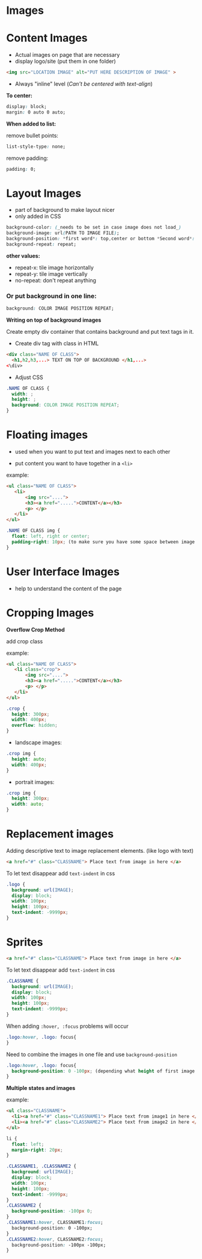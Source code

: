 # Images

# Content Images
- Actual images on page that are necessary
- display logo/site
(put them in one folder)

```html
<img src="LOCATION IMAGE" alt="PUT HERE DESCRIPTION OF IMAGE" >
```

* Always "inline" level (_Can't be centered with text-align_)

**To center:**

```css
display: block;
margin: 0 auto 0 auto;
```

**When added to list:**

  remove bullet points: 

```css
list-style-type: none;
```

remove padding: 

```css
padding: 0;
```


# Layout Images  
- part of background to make layout nicer
- only added in CSS

```css
background-color: (_needs to be set in case image does not load_)
background-image: url(PATH TO IMAGE FILE);
background-position: *first word*: top,center or bottom *Second word*: left, center or right;
background-repeat: repeat;
```

**other values:**

- repeat-x: tile image horizontally
- repeat-y: tile image vertically
- no-repeat: don't repeat anything


### Or put background in one line:

```css
background: COLOR IMAGE POSITION REPEAT;
```

**Writing on top of background images**

Create empty div container that contains background and put text tags in it. 

  + Create div tag with class in HTML

```html
<div class="NAME OF CLASS">
  <h1,h2,h3,...> TEXT ON TOP OF BACKGROUND </h1,...>
<\div>
```

  + Adjust CSS

```css
.NAME OF CLASS {
  width: ;
  height: ;
  background: COLOR IMAGE POSITION REPEAT;
}
```


# Floating images
- used when you want to put text and images next to each other

* put content you want to have together in a `<li>`

example: 

```html
<ul class="NAME OF CLASS">
   <li>
       <img src="....">
       <h3><a href=".....">CONTENT</a></h3>
       <p> </p>
   </li>
</ul>
```

```css
.NAME OF CLASS img {
  float: left, right or center;
  padding-right: 10px; (to make sure you have some space between image and text)
}
```

# User Interface Images
- help to understand the content of the page

# Cropping Images

**Overflow Crop Method**

add crop class

example:
```html
<ul class="NAME OF CLASS">
   <li class="crop">
       <img src="....">
       <h3><a href=".....">CONTENT</a></h3>
       <p> </p>
   </li>
</ul>
```
```css
.crop {
  height: 300px;
  width: 400px;
  overflow: hidden;
}
```
+ landscape images: 
```css
.crop img {
  height: auto;
  width: 400px;
}
```
+ portrait images: 
```css
.crop img {
  height: 300px;
  width: auto;
}
```

# Replacement images

Adding descriptive text to image replacement elements. (like logo with text)

```html
<a href="#" class="CLASSNAME"> Place text from image in here </a>
```
To let text disappear add `text-indent` in css
```css
.logo {
  background: url(IMAGE);
  display: block;
  width: 100px;
  height: 100px;
  text-indent: -9999px;
}
```

# Sprites

```html
<a href="#" class="CLASSNAME"> Place text from image in here </a>
```
To let text disappear add `text-indent` in css
```css
.CLASSNAME {
  background: url(IMAGE);
  display: block;
  width: 100px;
  height: 100px;
  text-indent: -9999px;
}
``` 
When adding `:hover, :focus` problems will occur
```css
.logo:hover, .logo: focus{
}
``` 
Need to combine the images in one file and use `background-position`
```css
.logo:hover, .logo: focus{
  background-position: 0 -100px; (depending what height of first image is)
}
``` 

**Multiple states and images**

example:
```html
<ul class="CLASSNAME"> 
  <li><a href="#" class="CLASSNAME1"> Place text from image1 in here </a></li>
  <li><a href="#" class="CLASSNAME2"> Place text from image2 in here </a></li>
</ul>
```
```css
li {
  float: left;
  margin-right: 20px;
}
```

```css
.CLASSNAME1, .CLASSNAME2 {
  background: url(IMAGE);
  display: block;
  width: 100px;
  height: 100px;
  text-indent: -9999px;
}
.CLASSNAME2 {
  background-position: -100px 0;
}
.CLASSNAME1:hover, CLASSNAME1:focus;
  background-position: 0 -100px;
}
.CLASSNAME2:hover, CLASSNAME2:focus;
  background-position: -100px -100px;
}
```